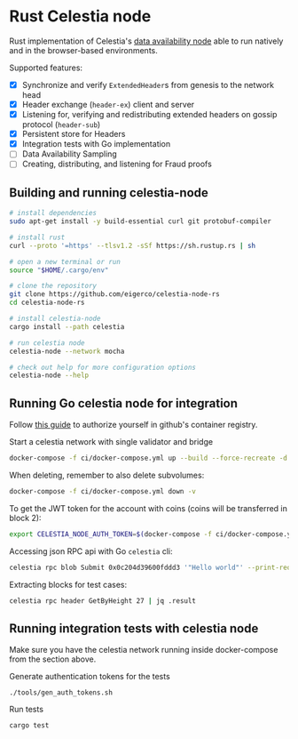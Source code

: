 # Rust Celestia node

Rust implementation of Celestia's [data availability node](https://github.com/celestiaorg/celestia-node) able to run natively and in the browser-based environments.

Supported features:
- [x] Synchronize and verify `ExtendedHeader`s from genesis to the network head
- [x] Header exchange (`header-ex`) client and server
- [x] Listening for, verifying and redistributing extended headers on gossip protocol (`header-sub`)
- [x] Persistent store for Headers
- [x] Integration tests with Go implementation
- [ ] Data Availability Sampling
- [ ] Creating, distributing, and listening for Fraud proofs

## Building and running celestia-node

```bash
# install dependencies
sudo apt-get install -y build-essential curl git protobuf-compiler

# install rust
curl --proto '=https' --tlsv1.2 -sSf https://sh.rustup.rs | sh

# open a new terminal or run
source "$HOME/.cargo/env"

# clone the repository
git clone https://github.com/eigerco/celestia-node-rs
cd celestia-node-rs

# install celestia-node
cargo install --path celestia

# run celestia node
celestia-node --network mocha

# check out help for more configuration options
celestia-node --help
```

## Running Go celestia node for integration

Follow [this guide](https://docs.github.com/en/packages/working-with-a-github-packages-registry/working-with-the-container-registry#authenticating-with-a-personal-access-token-classic)
to authorize yourself in github's container registry.

Start a celestia network with single validator and bridge
```bash
docker-compose -f ci/docker-compose.yml up --build --force-recreate -d
```

When deleting, remember to also delete subvolumes:
```bash
docker-compose -f ci/docker-compose.yml down -v
```

To get the JWT token for the account with coins (coins will be transferred in block 2):
```bash
export CELESTIA_NODE_AUTH_TOKEN=$(docker-compose -f ci/docker-compose.yml exec bridge celestia bridge auth admin --p2p.network private)
```

Accessing json RPC api with Go `celestia` cli:
```bash
celestia rpc blob Submit 0x0c204d39600fddd3 '"Hello world"' --print-request
```

Extracting blocks for test cases:
```bash
celestia rpc header GetByHeight 27 | jq .result
```

## Running integration tests with celestia node

Make sure you have the celestia network running inside docker-compose from the section above.

Generate authentication tokens for the tests
```
./tools/gen_auth_tokens.sh
```

Run tests
```
cargo test
```
